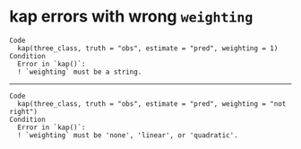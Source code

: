 # kap errors with wrong `weighting`

    Code
      kap(three_class, truth = "obs", estimate = "pred", weighting = 1)
    Condition
      Error in `kap()`:
      ! `weighting` must be a string.

---

    Code
      kap(three_class, truth = "obs", estimate = "pred", weighting = "not right")
    Condition
      Error in `kap()`:
      ! `weighting` must be 'none', 'linear', or 'quadratic'.

